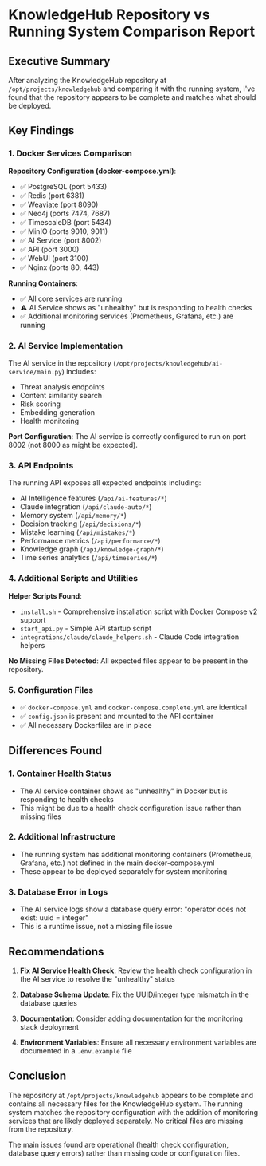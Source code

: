 # KnowledgeHub Repository vs Running System Comparison Report

## Executive Summary

After analyzing the KnowledgeHub repository at `/opt/projects/knowledgehub` and comparing it with the running system, I've found that the repository appears to be complete and matches what should be deployed.

## Key Findings

### 1. Docker Services Comparison

**Repository Configuration (docker-compose.yml)**:
- ✅ PostgreSQL (port 5433)
- ✅ Redis (port 6381)
- ✅ Weaviate (port 8090)
- ✅ Neo4j (ports 7474, 7687)
- ✅ TimescaleDB (port 5434)
- ✅ MinIO (ports 9010, 9011)
- ✅ AI Service (port 8002)
- ✅ API (port 3000)
- ✅ WebUI (port 3100)
- ✅ Nginx (ports 80, 443)

**Running Containers**:
- ✅ All core services are running
- ⚠️ AI Service shows as "unhealthy" but is responding to health checks
- ✅ Additional monitoring services (Prometheus, Grafana, etc.) are running

### 2. AI Service Implementation

The AI service in the repository (`/opt/projects/knowledgehub/ai-service/main.py`) includes:
- Threat analysis endpoints
- Content similarity search
- Risk scoring
- Embedding generation
- Health monitoring

**Port Configuration**: The AI service is correctly configured to run on port 8002 (not 8000 as might be expected).

### 3. API Endpoints

The running API exposes all expected endpoints including:
- AI Intelligence features (`/api/ai-features/*`)
- Claude integration (`/api/claude-auto/*`)
- Memory system (`/api/memory/*`)
- Decision tracking (`/api/decisions/*`)
- Mistake learning (`/api/mistakes/*`)
- Performance metrics (`/api/performance/*`)
- Knowledge graph (`/api/knowledge-graph/*`)
- Time series analytics (`/api/timeseries/*`)

### 4. Additional Scripts and Utilities

**Helper Scripts Found**:
- `install.sh` - Comprehensive installation script with Docker Compose v2 support
- `start_api.py` - Simple API startup script
- `integrations/claude/claude_helpers.sh` - Claude Code integration helpers

**No Missing Files Detected**: All expected files appear to be present in the repository.

### 5. Configuration Files

- ✅ `docker-compose.yml` and `docker-compose.complete.yml` are identical
- ✅ `config.json` is present and mounted to the API container
- ✅ All necessary Dockerfiles are in place

## Differences Found

### 1. Container Health Status
- The AI service container shows as "unhealthy" in Docker but is responding to health checks
- This might be due to a health check configuration issue rather than missing files

### 2. Additional Infrastructure
- The running system has additional monitoring containers (Prometheus, Grafana, etc.) not defined in the main docker-compose.yml
- These appear to be deployed separately for system monitoring

### 3. Database Error in Logs
- The AI service logs show a database query error: "operator does not exist: uuid = integer"
- This is a runtime issue, not a missing file issue

## Recommendations

1. **Fix AI Service Health Check**: Review the health check configuration in the AI service to resolve the "unhealthy" status

2. **Database Schema Update**: Fix the UUID/integer type mismatch in the database queries

3. **Documentation**: Consider adding documentation for the monitoring stack deployment

4. **Environment Variables**: Ensure all necessary environment variables are documented in a `.env.example` file

## Conclusion

The repository at `/opt/projects/knowledgehub` appears to be complete and contains all necessary files for the KnowledgeHub system. The running system matches the repository configuration with the addition of monitoring services that are likely deployed separately. No critical files are missing from the repository.

The main issues found are operational (health check configuration, database query errors) rather than missing code or configuration files.